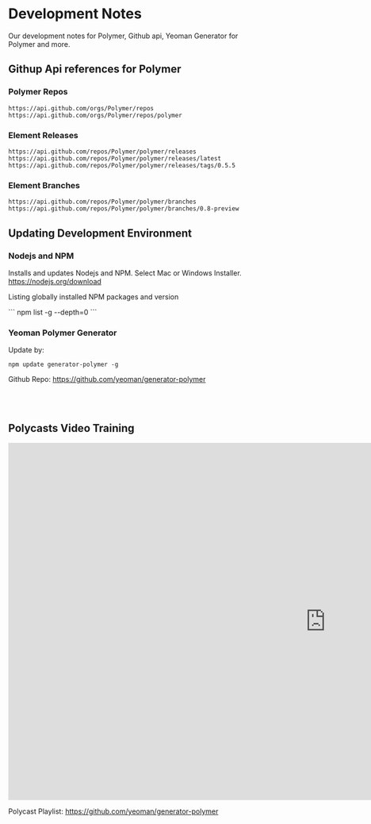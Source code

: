 # Development Notes
Our development notes for Polymer, Github api, Yeoman Generator for Polymer and more.

## Githup Api references for Polymer

### Polymer Repos
```
https://api.github.com/orgs/Polymer/repos
https://api.github.com/orgs/Polymer/repos/polymer
```

### Element Releases
```
https://api.github.com/repos/Polymer/polymer/releases
https://api.github.com/repos/Polymer/polymer/releases/latest
https://api.github.com/repos/Polymer/polymer/releases/tags/0.5.5
```

### Element Branches
```
https://api.github.com/repos/Polymer/polymer/branches
https://api.github.com/repos/Polymer/polymer/branches/0.8-preview
```

## Updating Development Environment

### Nodejs and NPM
<p>Installs and updates Nodejs and NPM. Select Mac or Windows Installer.
<a href="https://nodejs.org/download">https://nodejs.org/download</a></p>

<p>Listing globally installed NPM packages and version</p>
```
npm list -g --depth=0
```

### Yeoman Polymer Generator
Update by:

```
npm update generator-polymer -g
```

Github Repo: <a href="https://github.com/yeoman/generator-polymer" target="_blank">https://github.com/yeoman/generator-polymer</a>

<br><br>

## Polycasts Video Training

<iframe width="1280" height="720" src="https://www.youtube.com/embed/-67kb7poIT8?list=PLOU2XLYxmsII5c3Mgw6fNYCzaWrsM3sMN" frameborder="0" allowfullscreen></iframe>

Polycast Playlist: <a href="https://www.youtube.com/playlist?list=PLOU2XLYxmsII5c3Mgw6fNYCzaWrsM3sMN" target="_blank">https://github.com/yeoman/generator-polymer</a> 

<br><br>
